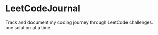 # LeetCodeJournal
Track and document my coding journey through LeetCode challenges.
<br>
one solution at a time.
